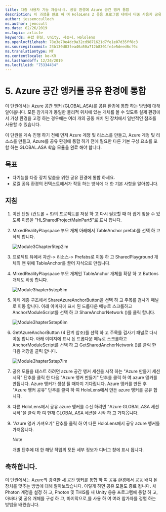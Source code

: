 ```yaml
---
title: 다중 사용자 기능 자습서-5. 공유 환경에 Azure 공간 앵커 통합
description: 이 과정을 완료 하 여 HoloLens 2 응용 프로그램 내에서 다중 사용자 공유 환경을 구현 하는 방법을 알아보세요.
author: jessemcculloch
ms.author: jemccull
ms.date: 02/26/2019
ms.topic: article
keywords: 혼합 현실, Unity, 자습서, Hololens
ms.openlocfilehash: 78e3e70e4dc9a32cd9871621d7fe1e07d35ff8c3
ms.sourcegitcommit: 23b130d03fea46a50a712b8301fe4e5deed6cf9c
ms.translationtype: MT
ms.contentlocale: ko-KR
ms.lasthandoff: 12/24/2019
ms.locfileid: "75334434"
---
```

# <a name="5-integrating-azure-spatial-anchors-into-a-shared-experience"></a>5. Azure 공간 앵커를 공유 환경에 통합

이 단원에서는 Azure 공간 앵커 (GLOBAL.ASA)를 공유 환경에 통합 하는 방법에 대해 알아봅니다. 모든 참가자가 동일한 물리적 위치에 있는 개체를 볼 수 있도록 실제 환경에서 가상 환경을 고정 하는 경우에는 여러 개의 공동 배치 된 장치에서 일반적인 참조를 사용할 수 있습니다.

이 단원을 계속 진행 하기 전에 먼저 Azure 계정 및 리소스를 만들고, Azure 계정 및 리소스를 만들고, Azure를 공유 환경에 통합 하기 전에 필요한 다른 기본 구성 요소를 포함 하는 GLOBAL.ASA 학습 모듈을 완료 해야 합니다.

## <a name="objectives"></a>목표

* 다기능를 다중 장치 맞춤을 위한 공유 환경에 통합 하세요.
* 로컬 공유 환경의 컨텍스트에서가 작동 하는 방식에 대 한 기본 사항을 알아봅니다.

## <a name="instructions"></a>지침

1. 이전 단원 (컨트롤 + S)의 프로젝트를 저장 하 고 다시 필요할 때 더 쉽게 찾을 수 있도록 이름을 "HLSharedProjectMainPart5"로 표시 합니다.

2. MixedRealityPlayspace 부모 개체 아래에서 TableAnchor prefab를 선택 하 고 삭제 합니다.

    ![Module3Chapter5tep2im](images/module3chapter5step2im.PNG)

3. 프로젝트 뷰에서 자산-> 리소스-> Prefabs로 이동 하 고 SharedPlayground 개체의 맨 위에 TableAnchor를 끌어 자식으로 만듭니다.

4. MixedRealityPlayspace 부모 개체인 TableAnchor 개체를 확장 하 고 Buttons 개체도 확장 합니다.

    ![Module3hapter5step5im](images/module3chapter5step5im.PNG)

5. 이제 계층 구조에서 ShareAzureAnchorButton을 선택 하 고 주목를 검사기 패널로 이동 합니다. 아래 이미지에 표시 된 드롭다운 메뉴로 스크롤하고 AnchorModuleScript를 선택 하 고 ShareAnchorNetwork ()를 클릭 합니다.

    ![Module3hapter5step6im](images/module3chapter5step6im.PNG)

6. GetAzureAnchorButton (4 단계 참조)를 선택 하 고 주목를 검사기 패널로 다시 이동 합니다. 아래 이미지에 표시 된 드롭다운 메뉴로 스크롤하고 AnchorModuleScript를 선택 하 고 GetSharedAnchorNetwork ()를 클릭 한 다음 저장을 클릭 합니다.

    ![Module3hapter5step7im](images/module3chapter5step7im.PNG)

7. 공유 모듈을 테스트 하려면 azure 공간 앵커 세션을 시작 하는 "Azure 만들기 세션 시작" 단추를 클릭 한 다음 "Azure 앵커 만들기" 단추를 클릭 하 여 azure 앵커를 만듭니다. Azure 앵커가 생성 될 때까지 기다립니다. Azure 앵커를 만든 후 "Azure 앵커 공유" 단추를 클릭 하 여 HoloLens에서 만든 azure 앵커를 공유 합니다.

8. 다른 HoloLens에서 공유 azure 앵커를 수신 하려면 "Azure GLOBAL.ASA 세션 시작"을 클릭 하 여 현재 GLOBAL.ASA 세션을 시작 하 고 가져옵니다.

9. "Azure 앵커 가져오기" 단추를 클릭 하 여 다른 HoloLens에서 공유 azure 앵커를 가져옵니다.

    >[!NOTE]
    >개별 단추에 대 한 해당 작업의 모든 세부 정보가 디버그 창에 표시 됩니다.

## <a name="congratulations"></a>축하합니다.

이 단원에서는 Azure의 강력한 새 공간 앵커를 통합 하 여 공유 환경에서 공동 배치 된 장치를 맞추는 방법에 대해 알아보았습니다. 이렇게 하면 공유 모듈도 종료 됩니다. 새 Photon 계정을 설정 하 고, Photon 및 THIS를 새 Unity 응용 프로그램에 통합 하 고, 아바타 및 공유 개체를 구성 하 고, 마지막으로,를 사용 하 여 여러 참가자를 정렬 하는 방법을 배웠습니다.
